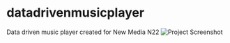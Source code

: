datadrivenmusicplayer
=====================
Data driven music player created for New Media N22
![Project Screenshot](http://i.imgur.com/BnE58OH.png)
